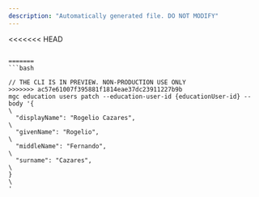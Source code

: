 ```yaml
---
description: "Automatically generated file. DO NOT MODIFY"
---
```


<<<<<<< HEAD
```cli

=======
```bash

// THE CLI IS IN PREVIEW. NON-PRODUCTION USE ONLY
>>>>>>> ac57e61007f395881f1814eae37dc23911227b9b
mgc education users patch --education-user-id {educationUser-id} --body '{\
  "displayName": "Rogelio Cazares",\
  "givenName": "Rogelio",\
  "middleName": "Fernando",\
  "surname": "Cazares",\
}\
'

```